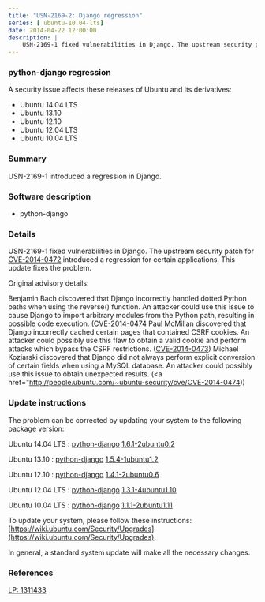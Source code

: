 ```yaml
---
title: "USN-2169-2: Django regression"
series: [ ubuntu-10.04-lts]
date: 2014-04-22 12:00:00
description: |
    USN-2169-1 fixed vulnerabilities in Django. The upstream security patch for [CVE-2014-0472](http://people.ubuntu.com/~ubuntu-security/cve/CVE-2014-0472) introduced a regression for certain applications. This update fixes the problem.
--- 
```

 
 


### python-django regression

A security issue affects these releases of Ubuntu and its derivatives:

* Ubuntu 14.04 LTS
* Ubuntu 13.10
* Ubuntu 12.10
* Ubuntu 12.04 LTS
* Ubuntu 10.04 LTS

### Summary

USN-2169-1 introduced a regression in Django. 

### Software description

* python-django 

### Details

USN-2169-1 fixed vulnerabilities in Django. The upstream security patch for [CVE-2014-0472](http://people.ubuntu.com/~ubuntu-security/cve/CVE-2014-0472) introduced a regression for certain applications. This update fixes the problem.

Original advisory details:

 Benjamin Bach discovered that Django incorrectly handled dotted Python paths when using the reverse() function. An attacker could use this issue to cause Django to import arbitrary modules from the Python path, resulting in possible code execution. ([CVE-2014-0474](http://people.ubuntu.com/~ubuntu-security/cve/CVE-2014-0472">CVE-2014-0472</a>) Paul McMillan discovered that Django incorrectly cached certain pages that contained CSRF cookies. An attacker could possibly use this flaw to obtain a valid cookie and perform attacks which bypass the CSRF restrictions. (<a href="http://people.ubuntu.com/~ubuntu-security/cve/CVE-2014-0473">CVE-2014-0473</a>) Michael Koziarski discovered that Django did not always perform explicit conversion of certain fields when using a MySQL database. An attacker could possibly use this issue to obtain unexpected results. (<a href="http://people.ubuntu.com/~ubuntu-security/cve/CVE-2014-0474)) 

### Update instructions

The problem can be corrected by updating your system to the following package version:

Ubuntu 14.04 LTS
 : [python-django](https://launchpad.net/ubuntu/+source/python-django) <span> [1.6.1-2ubuntu0.2](https://launchpad.net/ubuntu/+source/python-django/1.6.1-2ubuntu0.2) </span> 

Ubuntu 13.10
 : [python-django](https://launchpad.net/ubuntu/+source/python-django) <span> [1.5.4-1ubuntu1.2](https://launchpad.net/ubuntu/+source/python-django/1.5.4-1ubuntu1.2) </span> 

Ubuntu 12.10
 : [python-django](https://launchpad.net/ubuntu/+source/python-django) <span> [1.4.1-2ubuntu0.6](https://launchpad.net/ubuntu/+source/python-django/1.4.1-2ubuntu0.6) </span> 

Ubuntu 12.04 LTS
 : [python-django](https://launchpad.net/ubuntu/+source/python-django) <span> [1.3.1-4ubuntu1.10](https://launchpad.net/ubuntu/+source/python-django/1.3.1-4ubuntu1.10) </span> 

Ubuntu 10.04 LTS
 : [python-django](https://launchpad.net/ubuntu/+source/python-django) <span> [1.1.1-2ubuntu1.11](https://launchpad.net/ubuntu/+source/python-django/1.1.1-2ubuntu1.11) </span> 

To update your system, please follow these instructions: [https://wiki.ubuntu.com/Security/Upgrades](https://wiki.ubuntu.com/Security/Upgrades).

In general, a standard system update will make all the necessary changes. 

### References

 
 [LP: 1311433](https://launchpad.net/bugs/1311433)
 

